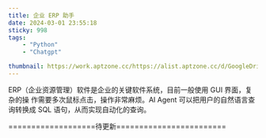 ```yaml
---
title: 企业 ERP 助手
date: 2024-03-01 23:55:18
sticky: 998
tags:
    - "Python"
    - "Chatgpt"

thumbnail: https://work.aptzone.cc/https://alist.aptzone.cc/d/GoogleDrive/202403020016095.png
---
```


ERP（企业资源管理）软件是企业的关键软件系统，目前一般使用 GUI 界面，复杂的操
作需要多次鼠标点击，操作非常麻烦。AI Agent 可以把用户的自然语言查询转换成 SQL
语句，从而实现自动化的查询。

===================待更新========================
